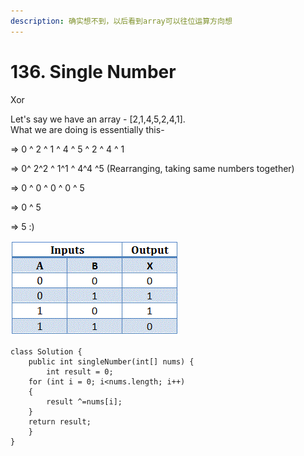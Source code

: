 ```yaml
---
description: 确实想不到，以后看到array可以往位运算方向想
---
```


# 136. Single Number



Xor

Let's say we have an array - \[2,1,4,5,2,4,1].\
What we are doing is essentially this-

\=> 0 ^ 2 ^ 1 ^ 4 ^ 5 ^ 2 ^ 4 ^ 1

\=> 0^ 2^2 ^ 1^1 ^ 4^4 ^5 (Rearranging, taking same numbers together)

\=> 0 ^ 0 ^ 0 ^ 0 ^ 5

\=> 0 ^ 5

\=> 5 :)

![](<../../.gitbook/assets/image (27).png>)

```
class Solution {
    public int singleNumber(int[] nums) {
        int result = 0;
    for (int i = 0; i<nums.length; i++)
    {
		result ^=nums[i];
    }
	return result;
    }
}
```
